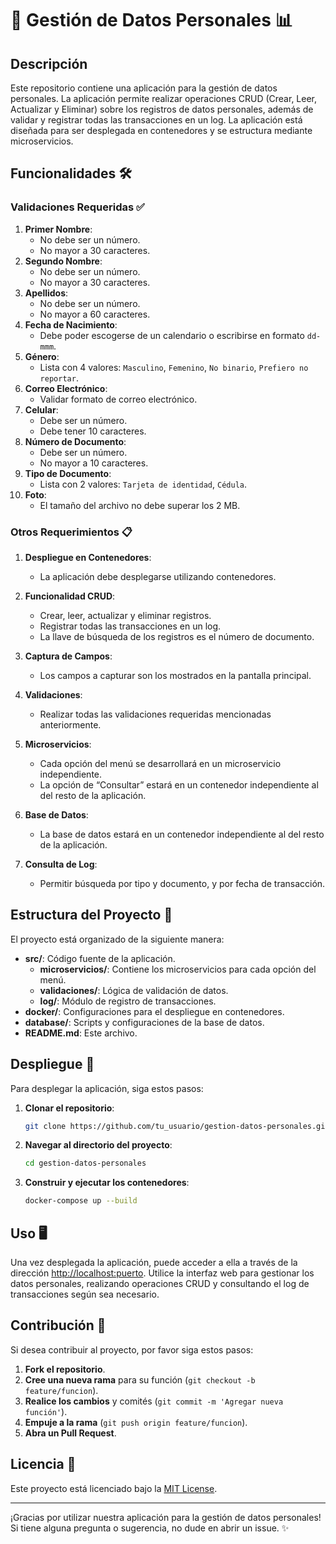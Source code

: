 # 🚀 Gestión de Datos Personales 📊

## Descripción

Este repositorio contiene una aplicación para la gestión de datos personales. La aplicación permite realizar operaciones CRUD (Crear, Leer, Actualizar y Eliminar) sobre los registros de datos personales, además de validar y registrar todas las transacciones en un log. La aplicación está diseñada para ser desplegada en contenedores y se estructura mediante microservicios.

## Funcionalidades 🛠️

### Validaciones Requeridas ✅

1. **Primer Nombre**: 
    - No debe ser un número.
    - No mayor a 30 caracteres.
2. **Segundo Nombre**:
    - No debe ser un número.
    - No mayor a 30 caracteres.
3. **Apellidos**:
    - No debe ser un número.
    - No mayor a 60 caracteres.
4. **Fecha de Nacimiento**:
    - Debe poder escogerse de un calendario o escribirse en formato `dd-mmm`.
5. **Género**:
    - Lista con 4 valores: `Masculino`, `Femenino`, `No binario`, `Prefiero no reportar`.
6. **Correo Electrónico**:
    - Validar formato de correo electrónico.
7. **Celular**:
    - Debe ser un número.
    - Debe tener 10 caracteres.
8. **Número de Documento**:
    - Debe ser un número.
    - No mayor a 10 caracteres.
9. **Tipo de Documento**:
    - Lista con 2 valores: `Tarjeta de identidad`, `Cédula`.
10. **Foto**:
    - El tamaño del archivo no debe superar los 2 MB.

### Otros Requerimientos 📋

1. **Despliegue en Contenedores**:
    - La aplicación debe desplegarse utilizando contenedores.

2. **Funcionalidad CRUD**:
    - Crear, leer, actualizar y eliminar registros.
    - Registrar todas las transacciones en un log.
    - La llave de búsqueda de los registros es el número de documento.

3. **Captura de Campos**:
    - Los campos a capturar son los mostrados en la pantalla principal.

4. **Validaciones**:
    - Realizar todas las validaciones requeridas mencionadas anteriormente.

5. **Microservicios**:
    - Cada opción del menú se desarrollará en un microservicio independiente.
    - La opción de “Consultar” estará en un contenedor independiente al del resto de la aplicación.

6. **Base de Datos**:
    - La base de datos estará en un contenedor independiente al del resto de la aplicación.

7. **Consulta de Log**:
    - Permitir búsqueda por tipo y documento, y por fecha de transacción.

## Estructura del Proyecto 📂

El proyecto está organizado de la siguiente manera:

- **src/**: Código fuente de la aplicación.
  - **microservicios/**: Contiene los microservicios para cada opción del menú.
  - **validaciones/**: Lógica de validación de datos.
  - **log/**: Módulo de registro de transacciones.
- **docker/**: Configuraciones para el despliegue en contenedores.
- **database/**: Scripts y configuraciones de la base de datos.
- **README.md**: Este archivo.

## Despliegue 🚀

Para desplegar la aplicación, siga estos pasos:

1. **Clonar el repositorio**:
    ```bash
    git clone https://github.com/tu_usuario/gestion-datos-personales.git
    ```

2. **Navegar al directorio del proyecto**:
    ```bash
    cd gestion-datos-personales
    ```

3. **Construir y ejecutar los contenedores**:
    ```bash
    docker-compose up --build
    ```

## Uso 🖥️

Una vez desplegada la aplicación, puede acceder a ella a través de la dirección [http://localhost:puerto](http://localhost:puerto). Utilice la interfaz web para gestionar los datos personales, realizando operaciones CRUD y consultando el log de transacciones según sea necesario.

## Contribución 🤝

Si desea contribuir al proyecto, por favor siga estos pasos:

1. **Fork el repositorio**.
2. **Cree una nueva rama** para su función (`git checkout -b feature/funcion`).
3. **Realice los cambios** y comités (`git commit -m 'Agregar nueva función'`).
4. **Empuje a la rama** (`git push origin feature/funcion`).
5. **Abra un Pull Request**.

## Licencia 📜

Este proyecto está licenciado bajo la [MIT License](LICENSE).

---

¡Gracias por utilizar nuestra aplicación para la gestión de datos personales! Si tiene alguna pregunta o sugerencia, no dude en abrir un issue. ✨
